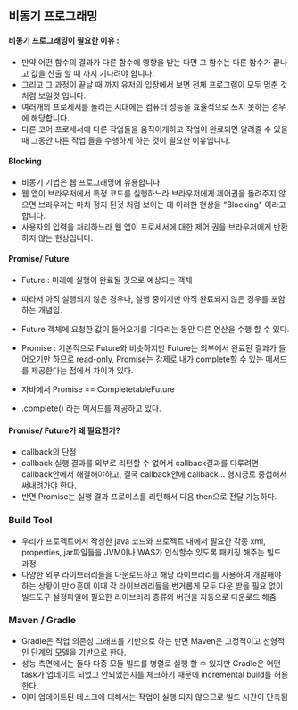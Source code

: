 ## 비동기 프로그래밍

#### 비동기 프로그래밍이 필요한 이유 : 
 - 만약 어떤 함수의 결과가 다른 함수에 영향을 받는 다면 그 함수는 다른 함수가 끝나고 값을 산출 할 때 까지 기다려야 합니다.
 - 그리고 그 과정이 끝날 때 까지 유저의 입장에서 보면 전체 프로그램이 모두 멈춘 것 처럼 보일것 입니다.
 - 여러개의 프로세서를 돌리는 시대에는 컴퓨터 성능을 효율적으로 쓰지 못하는 경우에 해당합니다.
 - 다른 코어 프로세서에 다른 작업들을 움직이게하고 작업이 완료되면 알려줄 수 있을 때 그동안 다른 작업 들을 수행하게 하는 것이 필요한 이유입니다.

#### Blocking
 - 비동기 기법은 웹 프로그래밍에 유용합니다.
 - 웹 앱이 브라우저에서 특정 코드를 실행하느라 브라우저에게 제어권을 돌려주지 않으면 브라우저는 마치 정지 된것 처럼 보이는 데 이러한 현상을 "Blocking" 이라고 합니다.
 - 사용자의 입력을 처리하느라 웹 앱이 프로세서에 대한 제어 권을 브라우저에게 반환하지 않는 현상입니다.


#### Promise/ Future
 - Future : 미래에 실행이 완료될 것으로 예상되는 객체
  - 따라서 아직 실행되지 않은 경우나, 실행 중이지만 아직 완료되지 않은 경우를 포함하는 개념임.
  - Future 객체에 요청한 값이 들어오기를 기다리는 동안 다른 연산을 수행 할 수 있다.
 
 - Promise : 기본적으로 Future와 비슷하지만 Future는 외부에서 완료된 결과가 들어오기만 하므로 read-only, Promise는 강제로 내가 complete할 수 있는 메서드를 제공한다는 점에서 차이가 있다.
  - 자바에서 Promise == CompletetableFuture
  - .complete() 라는 메서드를 제공하고 있다.


#### Promise/ Future가 왜 필요한가?
- callback의 단점
 - callback 실행 결과를 외부로 리턴할 수 없어서 callback결과를 다루려면 callback안에서 해결해야하고, 결국 callback안에 callback... 형시긍로 중첩해서 써내려가야 한다.
 - 반면 Promise는 실행 결과 프로미스를 리턴해서 다음 then으로 전달 가능하다.


### Build Tool
 - 우리가 프로젝트에서 작성한 java 코드와 프로젝트 내에서 필요한 각종 xml, properties, jar파일들을 JVM이나
   WAS가 인식할수 있도록 패키징 해주는 빌드 과정 
 - 다양한 외부 라이브러리들을 다운로드하고 해당 라이브러리를 사용하여 개발해야 하는 상황이 만ㅇ흔데 
   이때 각 라이브러리들을 번거롭게 모두 다운 받을 필요 없이 빌드도구 설정파일에 필요한 라이브러리 종류와 버전을 자동으로 다운로드 해줌
 
 ### Maven / Gradle
  - Gradle은 작업 의존성 그래프를 기반으로 하는 반면 Maven은 고정적이고 선형적인 단계의 모델을 기반으로 한다.
  - 성능 측면에서는 둘다 다중 모듈 빌드를 병렬로 실행 할 수 있지만 Gradle은 어떤 task가 업데이트 되었고 안되었는지를 체크하기 때문에 incremental build를 허용한다.
  - 이미 업데이트된 테스크에 대해서는 작업이 실행 되지 않으므로 빌드 시간이 단축됨

